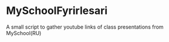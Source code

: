 # MySchoolFyrirlesari
A small script to gather youtube links of class presentations from MySchool(RU)
